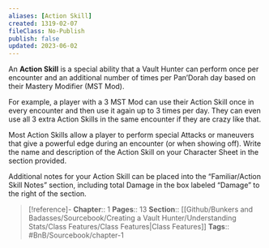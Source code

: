 ```yaml
---
aliases: [Action Skill]
created: 1319-02-07
fileClass: No-Publish
publish: false
updated: 2023-06-02
---
```


An **Action Skill** is a special ability that a Vault Hunter can perform once per encounter and an additional number of times per Pan’Dorah day based on their Mastery Modifier (MST Mod).

For example, a player with a 3 MST Mod can use their Action Skill once in every encounter and then use it again up to 3 times per day. They can even use all 3 extra Action Skills in the same encounter if they are crazy like that.

Most Action Skills allow a player to perform special Attacks or maneuvers that give a powerful edge during an encounter (or when showing off). Write the name and description of the Action Skill on your Character Sheet in the section provided.

Additional notes for your Action Skill can be placed into the “Familiar/Action Skill Notes” section, including total Damage in the box labeled “Damage” to the right of the section.

> [!reference]-
> **Chapter**:: 1
> **Pages**:: 13
> **Section**:: [[Github/Bunkers and Badasses/Sourcebook/Creating a Vault Hunter/Understanding Stats/Class Features/Class Features|Class Features]]
> **Tags**:: #BnB/Sourcebook/chapter-1